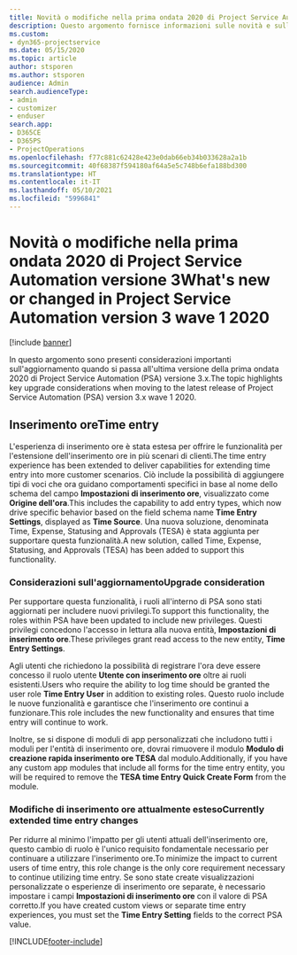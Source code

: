 ```yaml
---
title: Novità o modifiche nella prima ondata 2020 di Project Service Automation versione 3.x
description: Questo argomento fornisce informazioni sulle novità e sulle modifiche nella prima ondata 2020 di Project Service Automation versione 3.
ms.custom:
- dyn365-projectservice
ms.date: 05/15/2020
ms.topic: article
author: stsporen
ms.author: stsporen
audience: Admin
search.audienceType:
- admin
- customizer
- enduser
search.app:
- D365CE
- D365PS
- ProjectOperations
ms.openlocfilehash: f77c881c62428e423e0dab66eb34b033628a2a1b
ms.sourcegitcommit: 40f68387f594180af64a5e5c748b6efa188bd300
ms.translationtype: HT
ms.contentlocale: it-IT
ms.lasthandoff: 05/10/2021
ms.locfileid: "5996841"
---
```

# <a name="whats-new-or-changed-in-project-service-automation-version-3-wave-1-2020"></a><span data-ttu-id="8d752-103">Novità o modifiche nella prima ondata 2020 di Project Service Automation versione 3</span><span class="sxs-lookup"><span data-stu-id="8d752-103">What's new or changed in Project Service Automation version 3 wave 1 2020</span></span>

[!include [banner](../includes/psa-now-project-operations.md)]

<span data-ttu-id="8d752-104">In questo argomento sono presenti considerazioni importanti sull'aggiornamento quando si passa all'ultima versione della prima ondata 2020 di Project Service Automation (PSA) versione 3.x.</span><span class="sxs-lookup"><span data-stu-id="8d752-104">The topic highlights key upgrade considerations when moving to the latest release of Project Service Automation (PSA) version 3.x wave 1 2020.</span></span>

## <a name="time-entry"></a><span data-ttu-id="8d752-105">Inserimento ore</span><span class="sxs-lookup"><span data-stu-id="8d752-105">Time entry</span></span>
<span data-ttu-id="8d752-106">L'esperienza di inserimento ore è stata estesa per offrire le funzionalità per l'estensione dell'inserimento ore in più scenari di clienti.</span><span class="sxs-lookup"><span data-stu-id="8d752-106">The time entry experience has been extended to deliver capabilities for extending time entry into more customer scenarios.</span></span> <span data-ttu-id="8d752-107">Ciò include la possibilità di aggiungere tipi di voci che ora guidano comportamenti specifici in base al nome dello schema del campo **Impostazioni di inserimento ore**, visualizzato come **Origine dell'ora**.</span><span class="sxs-lookup"><span data-stu-id="8d752-107">This includes the capability to add entry types, which now drive specific behavior based on the field schema name **Time Entry Settings**, displayed as **Time Source**.</span></span> <span data-ttu-id="8d752-108">Una nuova soluzione, denominata Time, Expense, Statusing and Approvals (TESA) è stata aggiunta per supportare questa funzionalità.</span><span class="sxs-lookup"><span data-stu-id="8d752-108">A new solution, called Time, Expense, Statusing, and Approvals (TESA) has been added to support this functionality.</span></span>

### <a name="upgrade-consideration"></a><span data-ttu-id="8d752-109">Considerazioni sull'aggiornamento</span><span class="sxs-lookup"><span data-stu-id="8d752-109">Upgrade consideration</span></span>
<span data-ttu-id="8d752-110">Per supportare questa funzionalità, i ruoli all'interno di PSA sono stati aggiornati per includere nuovi privilegi.</span><span class="sxs-lookup"><span data-stu-id="8d752-110">To support this functionality, the roles within PSA have been updated to include new privileges.</span></span> <span data-ttu-id="8d752-111">Questi privilegi concedono l'accesso in lettura alla nuova entità, **Impostazioni di inserimento ore**.</span><span class="sxs-lookup"><span data-stu-id="8d752-111">These privileges grant read access to the new entity, **Time Entry Settings**.</span></span>

<span data-ttu-id="8d752-112">Agli utenti che richiedono la possibilità di registrare l'ora deve essere concesso il ruolo utente **Utente con inserimento ore** oltre ai ruoli esistenti.</span><span class="sxs-lookup"><span data-stu-id="8d752-112">Users who require the ability to log time should be granted the user role **Time Entry User** in addition to existing roles.</span></span> <span data-ttu-id="8d752-113">Questo ruolo include le nuove funzionalità e garantisce che l'inserimento ore continui a funzionare.</span><span class="sxs-lookup"><span data-stu-id="8d752-113">This role includes the new functionality and ensures that time entry will continue to work.</span></span>

<span data-ttu-id="8d752-114">Inoltre, se si dispone di moduli di app personalizzati che includono tutti i moduli per l'entità di inserimento ore, dovrai rimuovere il modulo **Modulo di creazione rapida inserimento ore TESA** dal modulo.</span><span class="sxs-lookup"><span data-stu-id="8d752-114">Additionally, if you have any custom app modules that include all forms for the time entry entity, you will be required to remove the **TESA time Entry Quick Create Form** from the module.</span></span>

### <a name="currently-extended-time-entry-changes"></a><span data-ttu-id="8d752-115">Modifiche di inserimento ore attualmente esteso</span><span class="sxs-lookup"><span data-stu-id="8d752-115">Currently extended time entry changes</span></span>
<span data-ttu-id="8d752-116">Per ridurre al minimo l'impatto per gli utenti attuali dell'inserimento ore, questo cambio di ruolo è l'unico requisito fondamentale necessario per continuare a utilizzare l'inserimento ore.</span><span class="sxs-lookup"><span data-stu-id="8d752-116">To minimize the impact to current users of time entry, this role change is the only core requirement necessary to continue utilizing time entry.</span></span> <span data-ttu-id="8d752-117">Se sono state create visualizzazioni personalizzate o esperienze di inserimento ore separate, è necessario impostare i campi **Impostazioni di inserimento ore** con il valore di PSA corretto.</span><span class="sxs-lookup"><span data-stu-id="8d752-117">If you have created custom views or separate time entry experiences, you must set the **Time Entry Setting** fields to the correct PSA value.</span></span>


[!INCLUDE[footer-include](../includes/footer-banner.md)]